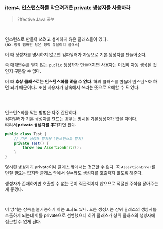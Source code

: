 ### item4. 인스턴스화를 막으려거든 private 생성자를 사용하라

> Effective Java 공부

<br>

인스턴스로 만들어 쓰려고 설계하지 않은 클래스들이 있다.   
(ex: `정적 멤버만 담은 정적 유틸리티 클래스`)

이 때 생성자를 명시하지 않으면 컴파일러가 자동으로 기본 생성자를 만들어준다.

즉 매개변수를 받지 않는 `public` 생성자가 만들어지면 사용자는 이것이 자동 생성된 것인지 구분할 수 없다.

이 때 **추상 클래스로는 인스턴스화를 막을 수 없다.**
하위 클래스를 만들어 인스턴스화 하면 되기 때문이다.. 또한 사용자가 상속해서 쓰라는 뜻으로 오해할 수 도 있다.

<br><br>


인스턴스화를 막는 방법은 아주 간단하다.  
컴파일러가 기본 생성자를 만드는 경우는 명시된 기본생성자가 없을 때이다.  
따라서 **private 생성자를 추가**하면 된다.  

```java
public class Test {
    // 기본 생성자 방지용 (인스턴스화 방지)
    private Test() {
        throw new AssertionError();
    }
}
```

명시된 생성자가 private이니 클래스 밖에서는 접근할 수 없다. 꼭 `AssertionError`를 던질 필요는 없지만 클래스 안에서 실수라도 생성자를 호출하지 않도록 해준다.

생성자가 존재하지만 호출할 수 없는 것이 직관적이지 않으므로 적절한 주석을 달아주는게 좋겠다.

<br>

이 방식은 상속을 불가능하게 하는 효과도 있다. 모든 생성자는 상위 클래스의 생성자를 호출하게 되는데 이를 private으로 선언했으니 하위 클래스가 상위 클래스의 생성자에 접근할 수 없게 된다.
